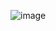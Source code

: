  
![image](https://user-images.githubusercontent.com/100144278/230740362-32413a5b-d3a1-4042-a701-6d8bd1cf12f6.png)
